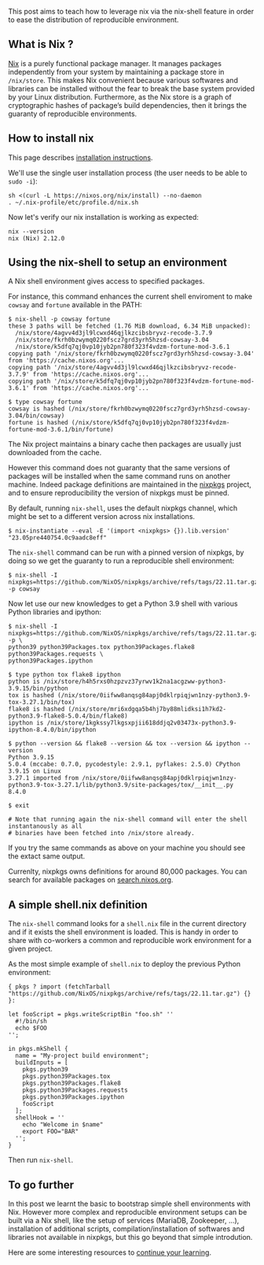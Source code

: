 
This post aims to teach how to leverage nix via the nix-shell feature in order to ease
the distribution of reproducible environment.

## What is Nix ?

[Nix](https://nixos.org) is a purely functional package manager. It manages packages independently from your
system by maintaining a package store in `/nix/store`. This makes Nix convenient because
various softwares and libraries can be installed without the fear to break the base
system provided by your Linux distribution. Furthermore, as the Nix store is a graph
of cryptographic hashes of package’s build dependencies, then it brings the guaranty of
reproducible environments.

## How to install nix

This page describes [installation instructions](https://nixos.org/download.html#download-nix).

We'll use the single user installation process (the user needs to be able to `sudo -i`):

```
sh <(curl -L https://nixos.org/nix/install) --no-daemon
. ~/.nix-profile/etc/profile.d/nix.sh
````

Now let's verify our nix installation is working as expected:

```
nix --version
nix (Nix) 2.12.0
```

## Using the nix-shell to setup an environment

A Nix shell environment gives access to specified packages.

For instance, this command enhances the current shell enviroment to make `cowsay` and `fortune`
available in the PATH:

```
$ nix-shell -p cowsay fortune
these 3 paths will be fetched (1.76 MiB download, 6.34 MiB unpacked):
  /nix/store/4agvv4d3jl9lcwxd46qjlkzcibsbryvz-recode-3.7.9
  /nix/store/fkrh0bzwymq0220fscz7grd3yrh5hzsd-cowsay-3.04
  /nix/store/k5dfq7qj0vp10jyb2pn780f323f4vdzm-fortune-mod-3.6.1
copying path '/nix/store/fkrh0bzwymq0220fscz7grd3yrh5hzsd-cowsay-3.04' from 'https://cache.nixos.org'...
copying path '/nix/store/4agvv4d3jl9lcwxd46qjlkzcibsbryvz-recode-3.7.9' from 'https://cache.nixos.org'...
copying path '/nix/store/k5dfq7qj0vp10jyb2pn780f323f4vdzm-fortune-mod-3.6.1' from 'https://cache.nixos.org'...

$ type cowsay fortune
cowsay is hashed (/nix/store/fkrh0bzwymq0220fscz7grd3yrh5hzsd-cowsay-3.04/bin/cowsay)
fortune is hashed (/nix/store/k5dfq7qj0vp10jyb2pn780f323f4vdzm-fortune-mod-3.6.1/bin/fortune)
```

The Nix project maintains a binary cache then packages are usually just downloaded from the cache.

However this command does not guaranty that the same versions of packages will be installed
when the same command runs on another machine. Indeed package definitions are maintained in the
[nixpkgs](https://github.com/NixOS/nixpkgs) project, and to ensure reproducibility the version
of nixpkgs must be pinned.

By default, running `nix-shell`, uses the default nixpkgs channel, which might be set to a different
version across nix installations.

```
$ nix-instantiate --eval -E '(import <nixpkgs> {}).lib.version'
"23.05pre440754.0c9aadc8eff"
````

The `nix-shell` command can be run with a pinned version of nixpkgs, by doing so we get the guaranty
to run a reproducible shell environment:

```
$ nix-shell -I nixpkgs=https://github.com/NixOS/nixpkgs/archive/refs/tags/22.11.tar.gz -p cowsay
```

Now let use our new knowledges to get a Python 3.9 shell with various Python libraries and
ipython:

```
$ nix-shell -I nixpkgs=https://github.com/NixOS/nixpkgs/archive/refs/tags/22.11.tar.gz -p \
python39 python39Packages.tox python39Packages.flake8 python39Packages.requests \
python39Packages.ipython

$ type python tox flake8 ipython    
python is /nix/store/h4h5rxs0hzpzvz37yrwv1k2na1acgzww-python3-3.9.15/bin/python
tox is hashed (/nix/store/0iifww8anqsg84apj0dklrpiqjwn1nzy-python3.9-tox-3.27.1/bin/tox)
flake8 is hashed (/nix/store/mri6xdgqa5b4hj7by88mlidksi1h7kd2-python3.9-flake8-5.0.4/bin/flake8)
ipython is /nix/store/1kgkssy7lkgsxpjii618ddjq2v03473x-python3.9-ipython-8.4.0/bin/ipython

$ python --version && flake8 --version && tox --version && ipython --version
Python 3.9.15
5.0.4 (mccabe: 0.7.0, pycodestyle: 2.9.1, pyflakes: 2.5.0) CPython 3.9.15 on Linux
3.27.1 imported from /nix/store/0iifww8anqsg84apj0dklrpiqjwn1nzy-python3.9-tox-3.27.1/lib/python3.9/site-packages/tox/__init__.py
8.4.0

$ exit

# Note that running again the nix-shell command will enter the shell instantanously as all
# binaries have been fetched into /nix/store already.
```

If you try the same commands as above on your machine you should see the extact same output.

Currenlty, nixpkgs owns definitions for around 80,000 packages. You can search for available packages
on [search.nixos.org](https://search.nixos.org).

## A simple shell.nix definition

The `nix-shell` command looks for a `shell.nix` file in the current directory and if it exists
the shell environment is loaded. This is handy in order to share with co-workers a common and
reproducible work environment for a given project.

As the most simple example of `shell.nix` to deploy the previous Python environment: 

```
{ pkgs ? import (fetchTarball "https://github.com/NixOS/nixpkgs/archive/refs/tags/22.11.tar.gz") {} }:

let fooScript = pkgs.writeScriptBin "foo.sh" ''
  #!/bin/sh
  echo $FOO
'';

in pkgs.mkShell {
  name = "My-project build environment";
  buildInputs = [
    pkgs.python39
    pkgs.python39Packages.tox
    pkgs.python39Packages.flake8
    pkgs.python39Packages.requests
    pkgs.python39Packages.ipython
    fooScript
  ];
  shellHook = ''
    echo "Welcome in $name"
    export FOO="BAR"
  '';
}
```

Then run `nix-shell`.

## To go further

In this post we learnt the basic to bootstrap simple shell environments with Nix. However
more complex and reproducible environment setups can be built via a Nix shell, like
the setup of services (MariaDB, Zookeeper, ...), installation of additional scripts,
compilation/installation of softwares and libraries not available in nixpkgs, but this
go beyond that simple introdution.

Here are some interesting resources to [continue your learning](https://nix.dev/recommended-reading).